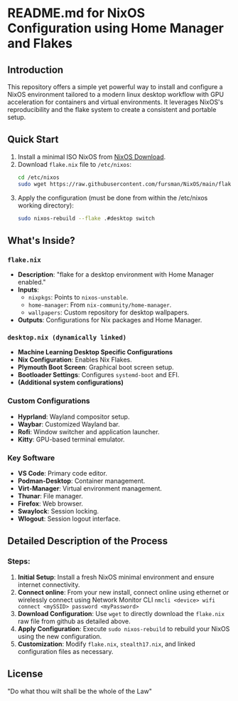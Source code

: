 
# README.md for NixOS Configuration using Home Manager and Flakes

## Introduction

This repository offers a simple yet powerful way to install and configure a NixOS environment tailored to a modern linux desktop workflow with GPU acceleration for containers and virtual environments. It leverages NixOS's reproducibility and the flake system to create a consistent and portable setup.

## Quick Start

1. Install a minimal ISO NixOS from [NixOS Download](https://nixos.org/download).
2. Download `flake.nix` file to `/etc/nixos`:
   ```bash
   cd /etc/nixos
   sudo wget https://raw.githubusercontent.com/fursman/NixOS/main/flake.nix
   ```
3. Apply the configuration (must be done from within the /etc/nixos working directory):
   ```bash
   sudo nixos-rebuild --flake .#desktop switch
   ```

## What's Inside?

### `flake.nix`
- **Description**: "flake for a desktop environment with Home Manager enabled."
- **Inputs**: 
  - `nixpkgs`: Points to `nixos-unstable`.
  - `home-manager`: From `nix-community/home-manager`.
  - `wallpapers`: Custom repository for desktop wallpapers.
- **Outputs**: Configurations for Nix packages and Home Manager.

### `desktop.nix (dynamically linked)`
- **Machine Learning Desktop Specific Configurations**
- **Nix Configuration**: Enables Nix Flakes.
- **Plymouth Boot Screen**: Graphical boot screen setup.
- **Bootloader Settings**: Configures `systemd-boot` and EFI.
- **(Additional system configurations)**

### Custom Configurations
- **Hyprland**: Wayland compositor setup.
- **Waybar**: Customized Wayland bar.
- **Rofi**: Window switcher and application launcher.
- **Kitty**: GPU-based terminal emulator.

### Key Software
- **VS Code**: Primary code editor.
- **Podman-Desktop**: Container management.
- **Virt-Manager**: Virtual environment management.
- **Thunar**: File manager.
- **Firefox**: Web browser.
- **Swaylock**: Session locking.
- **Wlogout**: Session logout interface.

## Detailed Description of the Process

### Steps:
1. **Initial Setup**: Install a fresh NixOS minimal environment and ensure internet connectivity.
2. **Connect online**: From your new install, connect online using ethernet or wirelessly connect using Network Monitor CLI `nmcli <device> wifi connect <mySSID> password <myPassword>`
3. **Download Configuration**: Use `wget` to directly download the `flake.nix` raw file from github as detailed above.
4. **Apply Configuration**: Execute `sudo nixos-rebuild` to rebuild your NixOS using the new configuration.
5. **Customization**: Modify `flake.nix`, `stealth17.nix`, and linked configuration files as necessary.

## License

"Do what thou wilt shall be the whole of the Law"

